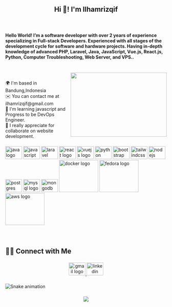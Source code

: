 <h2 align="center">Hi 👋!  I'm Ilhamrizqif</h2>

###

<br clear="both">

<h4 align="left">Hello World! I’m a software developer with over 2 years of experience specializing in Full-stack Developers. Experienced with all stages of the development cycle for software and hardware projects. Having in-depth knowledge of advanced PHP, Laravel, Java, JavaScript, Vue.js, React.js, Python, Computer Troubleshooting, Web Server, and VPS..</h4>

###

<br clear="both">

<img align="right" height="200" width="300" src="https://cdn.dribbble.com/users/1162077/screenshots/3848914/programmer.gif"/>

###

<p align="left">🌍  I'm based in Bandung,Indonesia<br>✉️  You can contact me at ilhamrizqif@gmail.com<br>🧠  I'm learning javascript and Progress to be DevOps Engineer.<br>👀 I really appreciate for collaborate on website development.</p>

###

<div align="left">
  <img src="https://cdn.jsdelivr.net/gh/devicons/devicon/icons/java/java-original.svg" height="40" width="52" alt="java logo"  />
  <img src="https://cdn.jsdelivr.net/gh/devicons/devicon/icons/javascript/javascript-original.svg" height="40" width="52" alt="javascript logo"  />
  <img src="https://cdn.jsdelivr.net/gh/devicons/devicon/icons/laravel/laravel-plain-wordmark.svg" height="40" width="52" alt="laravel logo"  />
  <img src="https://cdn.jsdelivr.net/gh/devicons/devicon/icons/react/react-original.svg" height="40" width="52" alt="react logo"  />
  <img src="https://cdn.jsdelivr.net/gh/devicons/devicon/icons/vuejs/vuejs-original.svg" height="40" width="52" alt="vuejs logo"  />
  <img src="https://cdn.jsdelivr.net/gh/devicons/devicon/icons/python/python-original.svg" height="40" width="52" alt="python logo"  />
  <img src="https://cdn.jsdelivr.net/gh/devicons/devicon/icons/bootstrap/bootstrap-original.svg" height="40" width="52" alt="bootstrap logo"  />
  <img src="https://cdn.jsdelivr.net/gh/devicons/devicon/icons/tailwindcss/tailwindcss-plain.svg" height="40" width="52" alt="tailwindcss logo"  />
  <img src="https://cdn.jsdelivr.net/gh/devicons/devicon/icons/nodejs/nodejs-original.svg" height="40" width="52" alt="nodejs logo"  />
  <img src="https://cdn.jsdelivr.net/gh/devicons/devicon/icons/postgresql/postgresql-original.svg" height="40" width="52" alt="postgres logo"  />
  <img src="https://cdn.jsdelivr.net/gh/devicons/devicon/icons/mysql/mysql-original.svg" height="40" width="52" alt="mysql logo"  />
  <img src="https://cdn.jsdelivr.net/gh/devicons/devicon/icons/mongodb/mongodb-original.svg" height="40" width="52" alt="mongodb logo"  />
  <img src="https://cdn.jsdelivr.net/gh/devicons/devicon/icons/docker/docker-original.svg" height="100" width="122" alt="docker logo"  />
  <img src="https://cdn.jsdelivr.net/gh/devicons/devicon/icons/fedora/fedora-original.svg" height="100" width="122" alt="fedora logo"  />
  <img src="https://cdn.jsdelivr.net/gh/devicons/devicon/icons/amazonwebservices/amazonwebservices-original.svg" height="100" width="122" alt="aws logo"  />
</div>

###

<br clear="both">

<h2 align="left">🤝🏻 Connect with Me</h2>

###

<div align="center">
  <a href="mailto:ilhamrizqif@gmail.com" target="_blank">
    <img src="https://raw.githubusercontent.com/maurodesouza/profile-readme-generator/master/src/assets/icons/social/gmail/default.svg" width="52" height="40" alt="gmail logo"  />
  </a>
  <a href="https://www.linkedin.com/in/ilhamrizqif" target="_blank">
    <img src="https://raw.githubusercontent.com/maurodesouza/profile-readme-generator/master/src/assets/icons/social/linkedin/default.svg" width="52" height="40" alt="linkedin logo"  />
  </a>
</div>

###

<img src="https://raw.githubusercontent.com/monicatvera/monicatvera/output/snake.svg" alt="Snake animation" />

###

<div align="center">
  <img src="https://profile-counter.glitch.me/ilhamrizqif/count.svg?"  />
</div>

###
